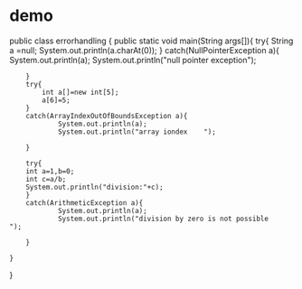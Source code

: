 # demo

public class errorhandling {
    public static void main(String args[]){
        try{
            String a =null;
            System.out.println(a.charAt(0));
        }
        catch(NullPointerException a){
            System.out.println(a);
            System.out.println("null pointer exception");

        }
        try{
            int a[]=new int[5];
            a[6]=5;
        }
        catch(ArrayIndexOutOfBoundsException a){
                System.out.println(a);
                System.out.println("array iondex    ");

        }
        
        try{
        int a=1,b=0;
        int c=a/b;
        System.out.println("division:"+c);
        }
        catch(ArithmeticException a){
                System.out.println(a);
                System.out.println("division by zero is not possible    ");

        }
        
    }
    
}

